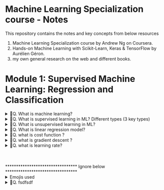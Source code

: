 # Machine Learning Specialization course - Notes
This repository contains the notes and key concepts from below resources 
1) Machine Learning Specialization course by Andrew Ng on Coursera.
2) Hands-on Machine Learning with Scikit-Learn, Keras & TensorFlow by Aurélien Géron.
3) my own general research on the web and different books.

# Module 1: Supervised Machine Learning: Regression and Classification

<details>
<summary>🎯Q. What is machine learning?</summary>

- Machine Learning is the `science (and art) of programming computers` so they can learn from data.
- Machine learning is the field that gives abilities to computers to learn without being explicitly programmed. - Arthur Samuel (1959)
- ⭐⭐Machine learning⭐ and ⭐deep learning⭐ are fields aimed at `implementing algorithms` that enable computers to learn from data and perform tasks that typically require human intelligence.⭐
- There are below main types of machine learning:
  - Supervised Learning
  - Unsupervised Learning
  - Reinforcement Learning
- Each type has its own unique characteristics and applications.
</details>


<details>
<summary>🎯Q. What is supervised learning in ML? Different types (3 key types)</summary>

- `supervised learning` is an algorithm which maps input X to output Y, where the learning algorithm learns from the "right answers" (labeled data).
- `Supervised learning` is a type of machine learning where the model is trained on a labeled dataset, meaning that each training example is paired with an output label.

- `Two main types of Supervised Learning` - 
  - `Regression` - Predicting continuous values (e.g., house prices, stock prices).
  - `Classification` - Predicting discrete labels or categories (e.g., spam detection, image recognition).

⭐⭐ Regression supervised learnning ⭐⭐
- `Regression meaning` - Its finding the relationship which explains how one element depends on another. 
  - `Regression` also means trying to `predict a number` from infinitely `possible outputs`.
  - `Example` - Predicting house prices based on features like size, location, number of rooms, etc.
  - in ecommerce , given input features of user, product, context, predict purchase amount.


⭐⭐ Classification supervised learning ⭐⭐
- `Classification meaning` - Its finding the relationship which explains how one element belongs to a particular category or class.
  - `Classification` also means trying to `predict a label` from a `finite set of possible outputs`.
  - `Example` - Email spam detection (spam or not spam), image recognition (cat, dog, car, etc.)
    - in ecommerce , given input features of user, product, context, predict whether user will buy the product (yes/no)



- IMP One liners - 
- 💡 Its not always finding the straight line in supervised learning regression; this can be polynomial, logarithmic, exponential, etc.
- Classification algorithms predicts categories / classes / labels unlike regression which predicts continuous values( e.g., real numbers).
</details>


<details>
<summary>🎯Q. What is unsupervised learning in ML?</summary>

- In `unsupervised learning` we ask algorithms to find something intresting in unlabeled data. Where in `supervised learning` the algorithm learns from the labeled data.
- Examples 
  - `Anomaly detection` - identifying unusual data points that do not conform to expected behavior.
  - `Clustering` - grouping similar data points together based on their features.
  - `Dimensionality reduction` - compress data using fewer numbers, reducing the number of features in a dataset while preserving important information.

</details>

<details>
<summary>🎯Q. What is linear regression model?</summary>

- ![alt text](image.png)
- For linear regression, the model is represented by:

  **f<sub>w,b</sub>(x)<sup>(i)</sup> = wx<sup>(i)</sup> + b**

  Where:
  - **f<sub>w,b</sub>(x)** is the prediction function
  - `w` is the weight/slope parameter
  - `b` is the bias/y-intercept parameter
  - `x` is the input feature
- The formula above is how you can represent straight lines - different values of  𝑤 and  𝑏 give you different straight lines on the plot.
- The formula can be used to predict outcomes based on input features, making it a fundamental concept in machine learning.
- ![alt text](image-1.png)
- ![alt text](image-2.png)
- ![alt text](image-3.png)
</details>

<details>
<summary>🎯Q. what is cost function ?</summary>

- The `cost function` (or `loss function`) is used to define the best parameters for the model, in our liniear regression case the best values for w and b.
- The goal of linear regression is to find the parameters `w` or `w` and `b` that results in smallest possible value for the cost J.
- ![alt text](image-4.png)
- ![alt text](image-5.png)
- ![alt text](image-6.png)
- ![alt text](image-7.png)
- ![alt text](image-8.png)
- ![alt text](image-9.png)
- ![alt text](image-10.png)
- Cost and MOdel examples below
- ![alt text](image-11.png)
- ![alt text](image-12.png)
- ![alt text](image-13.png)
</details>


<details>
<summary>🎯Q. what is gradient descent ?</summary>

- `Gradient descent` is an optimization algorithm used to minimize the cost function by iteratively adjusting the model parameters (like `w` and `b` in linear regression) in the direction of the steepest descent of the cost function.
- ![alt text](image-14.png)
- ![alt text](image-15.png)
  - In Above diagram, "alpha" controls `how big a step` we take on each iteration towards the minimum.
  - If `"alpha"` is too small, the algorithm will take a long time to converge.
  - If `"alpha"` is too large, the algorithm may overshoot the minimum and fail
  - If `"alpha"` is just right, the algorithm will converge quickly to the minimum.
  - `derivative` tell us in which direction to adjust the parameters to reduce the cost.
  - `"derivative"` is the `slope of the cost function at the current point`.
  - `alpha * derivative` gives the amount to adjust the parameters (step size) per iteration.
- ![alt text](image-16.png)
- ![alt text](image-17.png)
- ![alt text](image-20.png)
- ![alt text](image-21.png)
- In below diagram, we can see until to find the global minimum point of cost function, we need to keep updating w and b values using gradient descent algorithm.
- ![alt text](image-22.png)
- In `batch gradient descent`, we use the entire training dataset to compute the gradient of the cost function for each iteration. This means that for every update of the model parameters, we consider all training examples. Meaning in gradient descent we have algorithms to calculate the W and B here it use entire batch of data to compute the gradient of the cost function for each iteration.
</details>

<details>
<summary>🎯Q. what is learning rate? </summary>

- The `learning rate` (denoted as `α` or "alpha") is a hyperparameter that controls the step size at each iteration while moving toward a minimum of a loss function during the training of a machine learning model.
- ![alt text](image-18.png)
- ![alt text](image-19.png)
</details>


<br>
<br>
<br>
********************************* Ignore below *********************************
<details>
<summary>Emojis used</summary>
⭐ - For important points
🔥 - super important
💡 - For key concepts/tips
⚠️ - For warnings/common mistake
🎯 - For exam targets/focus areas/ question 
🚀 - For advanced topics .
🚫 - For indicating something that cannot be used or a concerning point
</summary>
</details>

<details>
<summary>🎯Q. fsdfsdf</summary>

- 

</details>